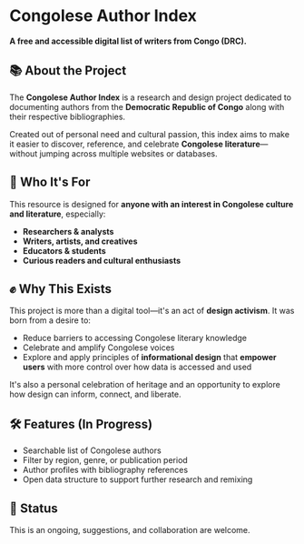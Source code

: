 # Congolese Author Index

**A free and accessible digital list of writers from Congo (DRC).**

## 📚 About the Project

The **Congolese Author Index** is a research and design project dedicated to documenting authors from the **Democratic Republic of Congo** along with their respective bibliographies.

Created out of personal need and cultural passion, this index aims to make it easier to discover, reference, and celebrate **Congolese literature**—without jumping across multiple websites or databases.

## 🎯 Who It's For

This resource is designed for **anyone with an interest in Congolese culture and literature**, especially:
- **Researchers & analysts**
- **Writers, artists, and creatives**
- **Educators & students**
- **Curious readers and cultural enthusiasts**

## ✊ Why This Exists

This project is more than a digital tool—it's an act of **design activism**. It was born from a desire to:
- Reduce barriers to accessing Congolese literary knowledge
- Celebrate and amplify Congolese voices
- Explore and apply principles of **informational design** that **empower users** with more control over how data is accessed and used

It's also a personal celebration of heritage and an opportunity to explore how design can inform, connect, and liberate.

## 🛠️ Features (In Progress)

- Searchable list of Congolese authors
- Filter by region, genre, or publication period
- Author profiles with bibliography references
- Open data structure to support further research and remixing

## 🚧 Status

This is an ongoing, suggestions, and collaboration are welcome.

